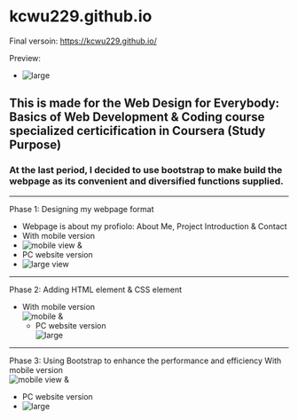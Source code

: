 # kcwu229.github.io
Final versoin: https://kcwu229.github.io/

Preview:
  - ![large](https://user-images.githubusercontent.com/79691025/147740998-de197c46-3d4a-4837-9655-f1fc1901fb95.PNG)
## This is made for the Web Design for Everybody: Basics of Web Development & Coding course specialized certicification in Coursera (Study Purpose)
### At the last period, I decided to use bootstrap to make build the webpage as its convenient and diversified functions supplied.

--------------------------------------------------------------------------------------------

Phase 1: Designing my webpage format
  - Webpage is about my profiolo: About Me, Project Introduction & Contact
  - With mobile version  <br>
  -  ![mobile view](https://user-images.githubusercontent.com/79691025/147740530-8a59b2e7-dbb5-4b89-b670-32ad9dfafa97.jpg)
   &
   - PC website version  <br>
   - ![large view](https://user-images.githubusercontent.com/79691025/147740562-fee1d67c-af8e-43f0-9664-6b0f6f09fd60.jpg)

--------------------------------------------------------------------------------------------------
Phase 2: Adding HTML element & CSS element
- With mobile version  <br>
  ![mobile](https://user-images.githubusercontent.com/79691025/147740673-c22af18d-12d9-4db5-afaf-6fcca2e42d9e.PNG)
  &
  - PC website version <br>
  ![large](https://user-images.githubusercontent.com/79691025/147740676-394381c6-bc8a-46d9-993c-a4817d3caacd.PNG)

---------------------------------------------------------------------------------------------------
Phase 3: Using Bootstrap to enhance the performance and efficiency
With mobile version  <br>
![mobile view](https://user-images.githubusercontent.com/79691025/147740981-265007da-0dc0-4824-bea8-e32c49045440.jpg)
&
  - PC website version <br>
  - ![large](https://user-images.githubusercontent.com/79691025/147740998-de197c46-3d4a-4837-9655-f1fc1901fb95.PNG)
